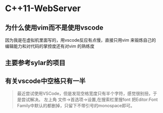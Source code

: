 # C++11-WebServer


## 为什么使用vim而不是使用vscode

因为我是在虚拟机里面写的，用vscode反应有点慢，直接只用vim 来锻炼自己的编辑能力和对代码的掌控度还有对vim 的熟练度

## 主要参考sylar的项目
 

## 有关vscode中空格只有一半

>最近尝试使用VSCode，但是发现空格宽度只有半个字符，感觉很别扭，于是尝试解决。
左上角 文件->首选项->设置,在搜索栏里搜font
把Editor:Font Family中默认的都删掉，只留下不带引号的monospace即可。